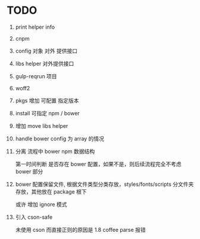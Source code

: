 # TODO

1. print helper info

1. cnpm

1. config 对象 对外 提供接口

1. libs helper 对外提供接口

1. gulp-reqrun 项目

1. woff2

1. pkgs 增加 可配置 指定版本

1. install 可指定 npm / bower

1. 增加 move libs helper

1. handle bower config 为 array 的情况

1. 分离 流程中 bower npm 数据结构

    第一时间判断 是否存在 bower 配置，如果不是，则后续流程完全不考虑 bower 部分

1. bower 配置保留文件, 根据文件类型分类存放，styles/fonts/scripts 分文件夹存放，其他放在 package 根下

    或许 增加 ignore 模式

1. 引入 cson-safe

    未使用 cson 而直接正则的原因是 1.8 coffee parse 报错
